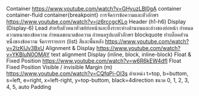 Container https://www.youtube.com/watch?v=GHyuzLBl0gA
  container
  container-fluid
  container{breakpoint}
การจัดการข้อความและตัวอักษร https://www.youtube.com/watch?v=jz6rccgcKLo
  Header (h1-h6)
  Display (Display-6)
  Lead สำหรับตัวหนาหัวขอ้ย่อหน้าและทิ้งระยะห่างด้านบนและล่างของย่อหน้า
  กำหนดความหนาของข้อความ
  กำหนดขอนาดข้อความ
  กำหนดรูปแบตัวอักษร
  blockquote ทำบล็อคส่วนหนึ่งของข้อความ
  จัดการรายการ (list)
สีและพื้นหลัง https://www.youtube.com/watch?v=2lzKIJv3BxU
Alignment & Display https://www.youtube.com/watch?v=YKBluN0OMAY
  text alignment
  Display (inline, block, inline-block)
Float & Fixed Position https://www.youtube.com/watch?v=w6R6kEW4dfI
  Float
  Fixed Position
  Visible / invisible
Margin (m) https://www.youtube.com/watch?v=CQfqPi-OI3s
  ตำแหน่ง t=top, b=buttom, s=left, e=right, x=left-right, y=top-buttom, black=4direction
  ขนาด 0, 1, 2, 3, 4, 5, auto
Padding 

  
